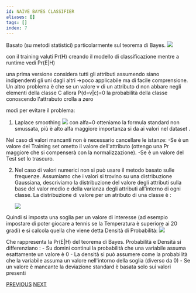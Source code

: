 ```yaml
---
id: NAIVE BAYES CLASSIFIER
aliases: []
tags: []
index: 7
---
```




Basato (su metodi statistici) particolarmente sul teorema di Bayes.
![](datamining/Pasted_image_20231230105024.png)

con il training valuti Pr(H) creando il modello di classificazione mentre a runtime vedi Pr(E|H)

una prima versione considera tutti gli attributi assumendo siano indipendenti gli uni dagli altri ->poco applicabile ma di facile comprensione.
Un altro problema è che se un valore v di un attributo d non abbare negli elementi della classe C allora P(d=v|c)=0 la probabilità della classe conoscendo l'attrabuto crolla a zero

modi per evitare il problema:
1. Laplace smoothing
![](datamining/Pasted_image_20231230105901.png)
con alfa=0 otteniamo la formula standard non smussata, più è alto alfa maggiore importanza si da ai valori nel dataset .

Nel caso di valori mancanti non è necessario cancellare le istanze:
	-Se è un valore del Training set ometto il valore dell'attributo (ottengo una Pr maggiore che si compenserà con la normalizzazione).
	-Se è un valore del Test set lo trascuro.

2. Nel caso di valori numerici non si può usare il metodo basato sulle frequenze.
	Assumiamo che i valori si trovino su una distribuzione Gaussiana, descriviamo la distribuzione del valore degli attributi sulla base del valor medio e della varianza degli attributi all'interno di ogni classe.
	La distribuzione di valore per un atributo di una classe è :

	![](datamining/Pasted_image_20231230111308.png)

Quindi si imposta una soglia per un valore di interesse (ad esempio impostare di poter giocare a tennis se la Temperatura è superiore ai 20 gradi) e si calcola quella che viene detta Densità di Probabilità:
![](datamining/Pasted_image_20231230111910.png)

Che rappresenta la Pr(E|H) del teorema di Bayes.
Probabilità e Densità si differenziano :
	- Su domini continui la probabilità che una variabile assuma esattamente un valore è 0
	- La densità si può assumere come la probabilità che la variabile assuma un valore nell'intorno della soglia (diverso da 0)
	- Se un valore è mancante la deviazione standard è basata solo sui valori presenti

[PREVIOUS](regression.md) [NEXT](datamining/linear_perceptron.md)
